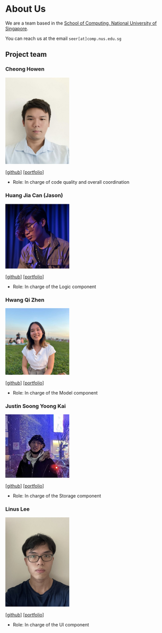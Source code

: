 
# About Us

We are a team based in the [School of Computing, National University of Singapore](http://www.comp.nus.edu.sg).

You can reach us at the email `seer[at]comp.nus.edu.sg`

## Project team

### Cheong Howen

<img src="images/howenc.png" width="200px">

[[github](https://github.com/howenc)]
[[portfolio](team/howenc.md)]

* Role: In charge of code quality and overall coordination

### Huang Jia Can (Jason)

<img src="images/jason-raiin.png" width="200px">

[[github](http://github.com/jason-raiin)]
[[portfolio](team/jason-raiin.md)]

* Role: In charge of the Logic component

### Hwang Qi Zhen

<img src="images/qz1004.png" width="200px">


[[github](http://github.com/qz1004)] [[portfolio](team/qz1004.md)]

* Role: In charge of the Model component

### Justin Soong Yoong Kai

<img src="images/juzzztinsoong.png" width="200px">

[[github](http://github.com/juzzztinsoong)]
[[portfolio](team/juzzztinsoong.md)]

* Role: In charge of the Storage component

### Linus Lee

<img src="images/LoMaply.png" width="200px">

[[github](http://github.com/LoMaply)]
[[portfolio](team/LoMaply.md)]

* Role: In charge of the UI component